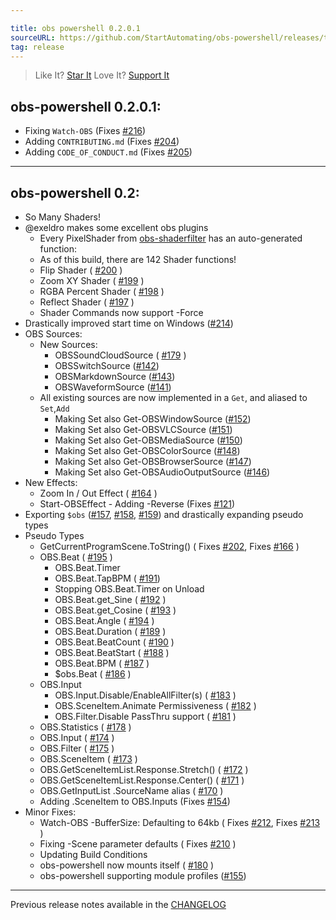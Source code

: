 ```yaml
---

title: obs powershell 0.2.0.1
sourceURL: https://github.com/StartAutomating/obs-powershell/releases/tag/v0.2.0.1
tag: release
---
```

> Like It? [Star It](https://github.com/StartAutomating/obs-powershell)
> Love It? [Support It](https://github.com/sponsors/StartAutomating)

## obs-powershell 0.2.0.1:

* Fixing `Watch-OBS` (Fixes [#216](https://github.com/StartAutomating/obs-powershell/issues/216))
* Adding `CONTRIBUTING.md` (Fixes [#204](https://github.com/StartAutomating/obs-powershell/issues/204))
* Adding `CODE_OF_CONDUCT.md` (Fixes [#205](https://github.com/StartAutomating/obs-powershell/issues/205))

---

## obs-powershell 0.2:

* So Many Shaders!
* @exeldro makes some excellent obs plugins
  * Every PixelShader from [obs-shaderfilter](https://github.com/exeldro/obs-shaderfilter) has an auto-generated function:
  * As of this build, there are 142 Shader functions!
  * Flip Shader ( [#200](https://github.com/StartAutomating/obs-powershell/issues/200) )
  * Zoom XY Shader ( [#199](https://github.com/StartAutomating/obs-powershell/issues/199) )
  * RGBA Percent Shader ( [#198](https://github.com/StartAutomating/obs-powershell/issues/198) )
  * Reflect Shader ( [#197](https://github.com/StartAutomating/obs-powershell/issues/197) )
  * Shader Commands now support -Force
* Drastically improved start time on Windows ([#214](https://github.com/StartAutomating/obs-powershell/issues/214))
* OBS Sources:
  * New Sources:
    * OBSSoundCloudSource ( [#179](https://github.com/StartAutomating/obs-powershell/issues/179) )
    * OBSSwitchSource ([#142](https://github.com/StartAutomating/obs-powershell/issues/142))
    * OBSMarkdownSource ([#143](https://github.com/StartAutomating/obs-powershell/issues/143))
    * OBSWaveformSource ([#141](https://github.com/StartAutomating/obs-powershell/issues/141))
  * All existing sources are now implemented in a `Get`, and aliased to `Set`,`Add`
    * Making Set also Get-OBSWindowSource ([#152](https://github.com/StartAutomating/obs-powershell/issues/152))
    * Making Set also Get-OBSVLCSource ([#151](https://github.com/StartAutomating/obs-powershell/issues/151))
    * Making Set also Get-OBSMediaSource ([#150](https://github.com/StartAutomating/obs-powershell/issues/150))
    * Making Set also Get-OBSColorSource ([#148](https://github.com/StartAutomating/obs-powershell/issues/148))
    * Making Set also Get-OBSBrowserSource ([#147](https://github.com/StartAutomating/obs-powershell/issues/147))
    * Making Set also Get-OBSAudioOutputSource ([#146](https://github.com/StartAutomating/obs-powershell/issues/146))
* New Effects:
  * Zoom In / Out Effect ( [#164](https://github.com/StartAutomating/obs-powershell/issues/164) )
  * Start-OBSEffect - Adding -Reverse (Fixes [#121](https://github.com/StartAutomating/obs-powershell/issues/121))
* Exporting `$obs` ([#157](https://github.com/StartAutomating/obs-powershell/issues/157), [#158](https://github.com/StartAutomating/obs-powershell/issues/158), [#159](https://github.com/StartAutomating/obs-powershell/issues/159)) and drastically expanding pseudo types
* Pseudo Types
  * GetCurrentProgramScene.ToString() ( Fixes [#202](https://github.com/StartAutomating/obs-powershell/issues/202), Fixes [#166](https://github.com/StartAutomating/obs-powershell/issues/166) )
  * OBS.Beat ( [#195](https://github.com/StartAutomating/obs-powershell/issues/195) )
    * OBS.Beat.Timer
    * OBS.Beat.TapBPM ( [#191](https://github.com/StartAutomating/obs-powershell/issues/191))
    * Stopping OBS.Beat.Timer on Unload
    * OBS.Beat.get_Sine ( [#192](https://github.com/StartAutomating/obs-powershell/issues/192) )
    * OBS.Beat.get_Cosine ( [#193](https://github.com/StartAutomating/obs-powershell/issues/193) )
    * OBS.Beat.Angle ( [#194](https://github.com/StartAutomating/obs-powershell/issues/194) )
    * OBS.Beat.Duration ( [#189](https://github.com/StartAutomating/obs-powershell/issues/189) )
    * OBS.Beat.BeatCount ( [#190](https://github.com/StartAutomating/obs-powershell/issues/190) )
    * OBS.Beat.BeatStart ( [#188](https://github.com/StartAutomating/obs-powershell/issues/188) )
    * OBS.Beat.BPM ( [#187](https://github.com/StartAutomating/obs-powershell/issues/187) )
    * $obs.Beat ( [#186](https://github.com/StartAutomating/obs-powershell/issues/186) )
  * OBS.Input
    * OBS.Input.Disable/EnableAllFilter(s) ( [#183](https://github.com/StartAutomating/obs-powershell/issues/183) )
    * OBS.SceneItem.Animate Permissiveness ( [#182](https://github.com/StartAutomating/obs-powershell/issues/182) )
    * OBS.Filter.Disable PassThru support ( [#181](https://github.com/StartAutomating/obs-powershell/issues/181) )
  * OBS.Statistics ( [#178](https://github.com/StartAutomating/obs-powershell/issues/178) )
  * OBS.Input ( [#174](https://github.com/StartAutomating/obs-powershell/issues/174) )
  * OBS.Filter ( [#175](https://github.com/StartAutomating/obs-powershell/issues/175) )
  * OBS.SceneItem ( [#173](https://github.com/StartAutomating/obs-powershell/issues/173) )
  * OBS.GetSceneItemList.Response.Stretch() ( [#172](https://github.com/StartAutomating/obs-powershell/issues/172) )
  * OBS.GetSceneItemList.Response.Center() ( [#171](https://github.com/StartAutomating/obs-powershell/issues/171) )
  * OBS.GetInputList .SourceName alias ( [#170](https://github.com/StartAutomating/obs-powershell/issues/170) )
  * Adding .SceneItem to OBS.Inputs (Fixes [#154](https://github.com/StartAutomating/obs-powershell/issues/154))
* Minor Fixes:
  * Watch-OBS -BufferSize: Defaulting to 64kb ( Fixes [#212](https://github.com/StartAutomating/obs-powershell/issues/212), Fixes [#213](https://github.com/StartAutomating/obs-powershell/issues/213) )
  * Fixing -Scene parameter defaults ( Fixes [#210](https://github.com/StartAutomating/obs-powershell/issues/210) )
  * Updating Build Conditions
  * obs-powershell now mounts itself ( [#180](https://github.com/StartAutomating/obs-powershell/issues/180) )
  * obs-powershell supporting module profiles ([#155](https://github.com/StartAutomating/obs-powershell/issues/155))

---

Previous release notes available in the [CHANGELOG](https://github.com/StartAutomating/obs-powershell/blob/main/CHANGELOG.md)
